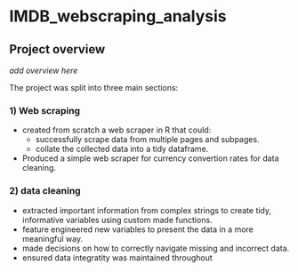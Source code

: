 # IMDB_webscraping_analysis
## Project overview
*add overview here*


The project was split into three main sections:
### 1) Web scraping 
* created from scratch a web scraper in R that could:
  * successfully scrape data from multiple pages and subpages. 
  * collate the collected data into a tidy dataframe.
* Produced a simple web scraper for currency convertion rates for data cleaning.

### 2) data cleaning
* extracted important information from complex strings to create tidy, informative variables using custom made functions.
* feature engineered new variables to present the data in a more meaningful way.
* made decisions on how to correctly navigate missing and incorrect data.
* ensured data integratity was maintained throughout 
